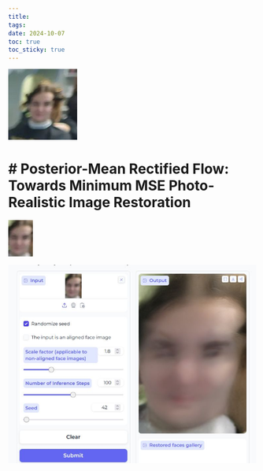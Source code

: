 ```yaml
---
title: 
tags: 
date: 2024-10-07
toc: true
toc_sticky: true
---
```



![](../_asset/2024-10-07_image_1.jpeg)


# # Posterior-Mean Rectified Flow: Towards Minimum MSE Photo-Realistic Image Restoration

![](../_asset/2024-10-07_image_2.jpeg)


![](../_asset/2024-10-07_image_3.jpeg)




